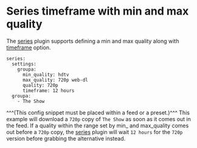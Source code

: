 # Series timeframe with min and max quality

The [series](/Plugins/series) plugin supports defining a min and max quality along with [timeframe](/Plugins/series#Timeframe) option.
```
series:
  settings:
    groupa:
      min_quality: hdtv
      max_quality: 720p web-dl
      quality: 720p
      timeframe: 12 hours
  groupa:
    - The Show
```
 ^^^(This config snippet must be placed within a feed or a preset.)^^^
This example will download a `720p` copy of `The Show` as soon as it comes out in the feed. If a quality within the range set by min_ and max_quality comes out before a `720p` copy, the [series](/Plugins/series) plugin will wait `12 hours` for the `720p` version before grabbing the alternative instead.
    
